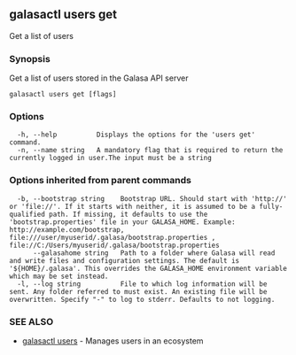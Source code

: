 ## galasactl users get

Get a list of users

### Synopsis

Get a list of users stored in the Galasa API server

```
galasactl users get [flags]
```

### Options

```
  -h, --help          Displays the options for the 'users get' command.
  -n, --name string   A mandatory flag that is required to return the currently logged in user.The input must be a string
```

### Options inherited from parent commands

```
  -b, --bootstrap string    Bootstrap URL. Should start with 'http://' or 'file://'. If it starts with neither, it is assumed to be a fully-qualified path. If missing, it defaults to use the 'bootstrap.properties' file in your GALASA_HOME. Example: http://example.com/bootstrap, file:///user/myuserid/.galasa/bootstrap.properties , file://C:/Users/myuserid/.galasa/bootstrap.properties
      --galasahome string   Path to a folder where Galasa will read and write files and configuration settings. The default is '${HOME}/.galasa'. This overrides the GALASA_HOME environment variable which may be set instead.
  -l, --log string          File to which log information will be sent. Any folder referred to must exist. An existing file will be overwritten. Specify "-" to log to stderr. Defaults to not logging.
```

### SEE ALSO

* [galasactl users](galasactl_users.md)	 - Manages users in an ecosystem

